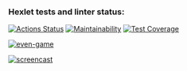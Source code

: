 ### Hexlet tests and linter status:

[![Actions Status](https://github.com/Roman3455/java-project-61/actions/workflows/hexlet-check.yml/badge.svg)](https://github.com/Roman3455/java-project-61/actions)
[![Maintainability](https://api.codeclimate.com/v1/badges/6a5ecf3eb10c0afa8982/maintainability)](https://codeclimate.com/github/Roman3455/java-project-60/maintainability)
[![Test Coverage](https://api.codeclimate.com/v1/badges/6a5ecf3eb10c0afa8982/test_coverage)](https://codeclimate.com/github/Roman3455/java-project-60/test_coverage)

[![even-game](https://asciinema.org/a/TTiLxAU7Y9APGacoGhlJUzLDT.svg)](https://asciinema.org/a/TTiLxAU7Y9APGacoGhlJUzLDT?autoplay=1)

[![screencast](https://asciinema.org/a/s2EtUlJPqDNeqFsJjmRHRdoZr.svg)](https://asciinema.org/a/s2EtUlJPqDNeqFsJjmRHRdoZr?autoplay=1)

